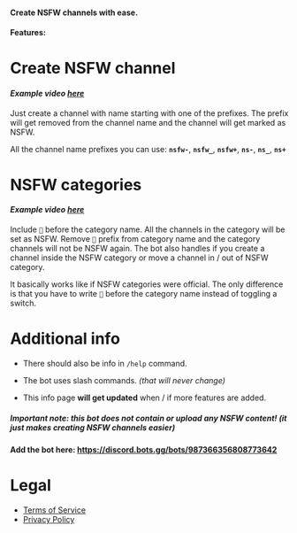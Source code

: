 <!-- Bot that makes managing channels easier. Features: quickly create NSFW channels, NSFW categories. -->

<!-- https://discord.bots.gg/bots/987366356808773642 -->
#### Create **NSFW** **channels** **with ease**.
#### Features:


# Create NSFW channel

<h4><em><strong>Example video <a href="https://mp3martin.github.io/misc_gh_pages/video-example?id=KaXHbdBVElw" target="_blank">here</a></strong></em></h4>

Just create a channel with name starting with one of the prefixes. The prefix will get removed from the channel name and the channel will get marked as NSFW.

All the channel name prefixes you can use: **`nsfw-`**, **`nsfw_`**, **`nsfw+`**, **`ns-`**, **`ns_`**, **`ns+`**


# NSFW categories

<h4><em><strong>Example video <a href="https://mp3martin.github.io/misc_gh_pages/video-example?id=8VY7uceGmLI" target="_blank">here</a></strong></em></h4>

Include `🔞` before the category name. All the channels in the category will be set as NSFW. Remove `🔞` prefix from category name and the category channels will not be NSFW again. The bot also handles if you create a channel inside the NSFW category or move a channel in / out of NSFW category.

It basically works like if NSFW categories were official. The only difference is that you have to write `🔞` before the category name instead of toggling a switch.


# Additional info

* There should also be info in `/help` command.

* The bot uses slash commands. *(that will never change)*

* This info page **will get updated** when / if more features are added.

##### **Important note: this bot does not contain or upload any NSFW content!** *(it just makes creating NSFW channels easier)*


#### Add the bot here: https://discord.bots.gg/bots/987366356808773642

# Legal

* [Terms of Service](docs/TERMS_OF_SERVICE.md)
* [Privacy Policy](docs/PRIVACY_POLICY.md)

